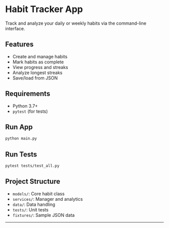 # Habit Tracker App

Track and analyze your daily or weekly habits via the command-line interface.

## Features
- Create and manage habits
- Mark habits as complete
- View progress and streaks
- Analyze longest streaks
- Save/load from JSON

## Requirements
- Python 3.7+
- `pytest` (for tests)

## Run App
```bash
python main.py
```

## Run Tests
```bash
pytest tests/test_all.py
```

## Project Structure
- `models/`: Core habit class
- `services/`: Manager and analytics
- `data/`: Data handling
- `tests/`: Unit tests
- `fixtures/`: Sample JSON data

---
